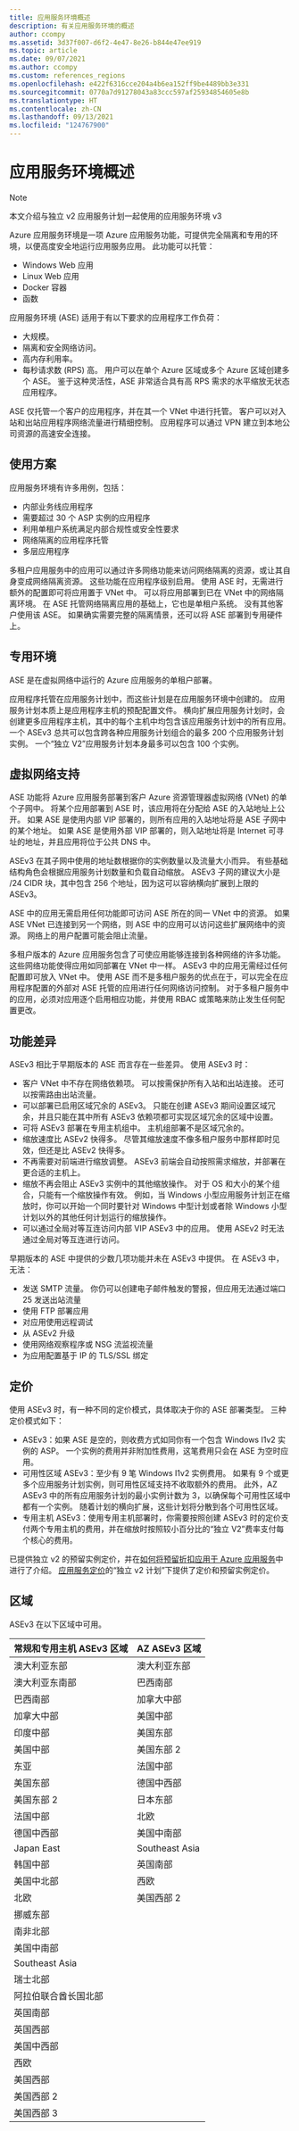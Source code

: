 ```yaml
---
title: 应用服务环境概述
description: 有关应用服务环境的概述
author: ccompy
ms.assetid: 3d37f007-d6f2-4e47-8e26-b844e47ee919
ms.topic: article
ms.date: 09/07/2021
ms.author: ccompy
ms.custom: references_regions
ms.openlocfilehash: e422f6316cce204a4b6ea152ff9be4489bb3e331
ms.sourcegitcommit: 0770a7d91278043a83ccc597af25934854605e8b
ms.translationtype: HT
ms.contentlocale: zh-CN
ms.lasthandoff: 09/13/2021
ms.locfileid: "124767900"
---
```

# <a name="app-service-environment-overview"></a>应用服务环境概述 
> [!NOTE]
> 本文介绍与独立 v2 应用服务计划一起使用的应用服务环境 v3
> 

Azure 应用服务环境是一项 Azure 应用服务功能，可提供完全隔离和专用的环境，以便高度安全地运行应用服务应用。 此功能可以托管：

- Windows Web 应用
- Linux Web 应用
- Docker 容器
- 函数

应用服务环境 (ASE) 适用于有以下要求的应用程序工作负荷：

- 大规模。
- 隔离和安全网络访问。
- 高内存利用率。
- 每秒请求数 (RPS) 高。 用户可以在单个 Azure 区域或多个 Azure 区域创建多个 ASE。 鉴于这种灵活性，ASE 非常适合具有高 RPS 需求的水平缩放无状态应用程序。

ASE 仅托管一个客户的应用程序，并在其一个 VNet 中进行托管。 客户可以对入站和出站应用程序网络流量进行精细控制。 应用程序可以通过 VPN 建立到本地公司资源的高速安全连接。

## <a name="usage-scenarios"></a>使用方案

应用服务环境有许多用例，包括：

- 内部业务线应用程序
- 需要超过 30 个 ASP 实例的应用程序
- 利用单租户系统满足内部合规性或安全性要求
- 网络隔离的应用程序托管
- 多层应用程序

多租户应用服务中的应用可以通过许多网络功能来访问网络隔离的资源，或让其自身变成网络隔离资源。 这些功能在应用程序级别启用。  使用 ASE 时，无需进行额外的配置即可将应用置于 VNet 中。 可以将应用部署到已在 VNet 中的网络隔离环境。 在 ASE 托管网络隔离应用的基础上，它也是单租户系统。 没有其他客户使用该 ASE。 如果确实需要完整的隔离情景，还可以将 ASE 部署到专用硬件上。 

## <a name="dedicated-environment"></a>专用环境

ASE 是在虚拟网络中运行的 Azure 应用服务的单租户部署。 

应用程序托管在应用服务计划中，而这些计划是在应用服务环境中创建的。 应用服务计划本质上是应用程序主机的预配配置文件。 横向扩展应用服务计划时，会创建更多应用程序主机，其中的每个主机中均包含该应用服务计划中的所有应用。 一个 ASEv3 总共可以包含跨各种应用服务计划组合的最多 200 个应用服务计划实例。 一个“独立 V2”应用服务计划本身最多可以包含 100 个实例。 

## <a name="virtual-network-support"></a>虚拟网络支持

ASE 功能将 Azure 应用服务部署到客户 Azure 资源管理器虚拟网络 (VNet) 的单个子网中。 将某个应用部署到 ASE 时，该应用将在分配给 ASE 的入站地址上公开。 如果 ASE 是使用内部 VIP 部署的，则所有应用的入站地址将是 ASE 子网中的某个地址。 如果 ASE 是使用外部 VIP 部署的，则入站地址将是 Internet 可寻址的地址，并且应用将位于公共 DNS 中。 

ASEv3 在其子网中使用的地址数根据你的实例数量以及流量大小而异。 有些基础结构角色会根据应用服务计划数量和负载自动缩放。 ASEv3 子网的建议大小是 /24 CIDR 块，其中包含 256 个地址，因为这可以容纳横向扩展到上限的 ASEv3。

ASE 中的应用无需启用任何功能即可访问 ASE 所在的同一 VNet 中的资源。 如果 ASE VNet 已连接到另一个网络，则 ASE 中的应用可以访问这些扩展网络中的资源。 网络上的用户配置可能会阻止流量。 

多租户版本的 Azure 应用服务包含了可使应用能够连接到各种网络的许多功能。 这些网络功能使得应用如同部署在 VNet 中一样。 ASEv3 中的应用无需经过任何配置即可放入 VNet 中。 使用 ASE 而不是多租户服务的优点在于，可以完全在应用程序配置的外部对 ASE 托管的应用进行任何网络访问控制。 对于多租户服务中的应用，必须对应用逐个启用相应功能，并使用 RBAC 或策略来防止发生任何配置更改。 

## <a name="feature-differences"></a>功能差异

ASEv3 相比于早期版本的 ASE 而言存在一些差异。 使用 ASEv3 时：

- 客户 VNet 中不存在网络依赖项。 可以按需保护所有入站和出站连接。 还可以按需路由出站流量。 
- 可以部署已启用区域冗余的 ASEv3。 只能在创建 ASEv3 期间设置区域冗余，并且只能在其中所有 ASEv3 依赖项都可实现区域冗余的区域中设置。 
- 可将 ASEv3 部署在专用主机组中。 主机组部署不是区域冗余的。 
- 缩放速度比 ASEv2 快得多。 尽管其缩放速度不像多租户服务中那样即时见效，但还是比 ASEv2 快得多。
- 不再需要对前端进行缩放调整。 ASEv3 前端会自动按照需求缩放，并部署在更合适的主机上。 
- 缩放不再会阻止 ASEv3 实例中的其他缩放操作。 对于 OS 和大小的某个组合，只能有一个缩放操作有效。 例如，当 Windows 小型应用服务计划正在缩放时，你可以开始一个同时要针对 Windows 中型计划或者除 Windows 小型计划以外的其他任何计划运行的缩放操作。 
- 可以通过全局对等互连访问内部 VIP ASEv3 中的应用。 使用 ASEv2 时无法通过全局对等互连进行访问。 

早期版本的 ASE 中提供的少数几项功能并未在 ASEv3 中提供。 在 ASEv3 中，无法：

- 发送 SMTP 流量。 你仍可以创建电子邮件触发的警报，但应用无法通过端口 25 发送出站流量
- 使用 FTP 部署应用
- 对应用使用远程调试
- 从 ASEv2 升级
- 使用网络观察程序或 NSG 流监视流量
- 为应用配置基于 IP 的 TLS/SSL 绑定

## <a name="pricing"></a>定价 

使用 ASEv3 时，有一种不同的定价模式，具体取决于你的 ASE 部署类型。 三种定价模式如下： 

- ASEv3：如果 ASE 是空的，则收费方式如同你有一个包含 Windows I1v2 实例的 ASP。 一个实例的费用并非附加性费用，这笔费用只会在 ASE 为空时应用。
- 可用性区域 ASEv3：至少有 9 笔 Windows I1v2 实例费用。 如果有 9 个或更多个应用服务计划实例，则可用性区域支持不收取额外的费用。 此外，AZ ASEv3 中的所有应用服务计划的最小实例计数为 3，以确保每个可用性区域中都有一个实例。 随着计划的横向扩展，这些计划将分散到各个可用性区域。 
- 专用主机 ASEv3：使用专用主机部署时，你需要按照创建 ASEv3 时的定价支付两个专用主机的费用，并在缩放时按照较小百分比的“独立 V2”费率支付每个核心的费用。

已提供独立 v2 的预留实例定价，并在[如何将预留折扣应用于 Azure 应用服务][reservedinstances]中进行了介绍。 [应用服务定价][pricing]的“独立 v2 计划”下提供了定价和预留实例定价。 

## <a name="regions"></a>区域

ASEv3 在以下区域中可用。 

|常规和专用主机 ASEv3 区域|   AZ ASEv3 区域|
|---------------------------------------|------------------|
|澳大利亚东部|    澳大利亚东部|
|澳大利亚东南部|巴西南部|
|巴西南部   |加拿大中部|
|加拿大中部|美国中部|
|印度中部  |美国东部|
|美国中部 |美国东部 2|
|东亚  | 法国中部|
|美国东部    | 德国中西部|
|美国东部 2| 日本东部|
|法国中部 | 北欧|
|德国中西部   |   美国中南部|
|Japan East | Southeast Asia|
|韩国中部  | 英国南部|
|美国中北部   | 西欧|
|北欧   | 美国西部 2|
|挪威东部    | |
|南非北部 | |
|美国中南部   | |
|Southeast Asia| |
|瑞士北部  | | 
|阿拉伯联合酋长国北部| |   
|英国南部| |    
|英国西部| |
|美国中西部    | | 
|西欧    | |
|美国西部    | | 
|美国西部 2| |
|美国西部 3| |

<!--Links-->
[reservedinstances]: ../../cost-management-billing/reservations/reservation-discount-app-service.md
[pricing]: https://azure.microsoft.com/pricing/details/app-service/windows/
